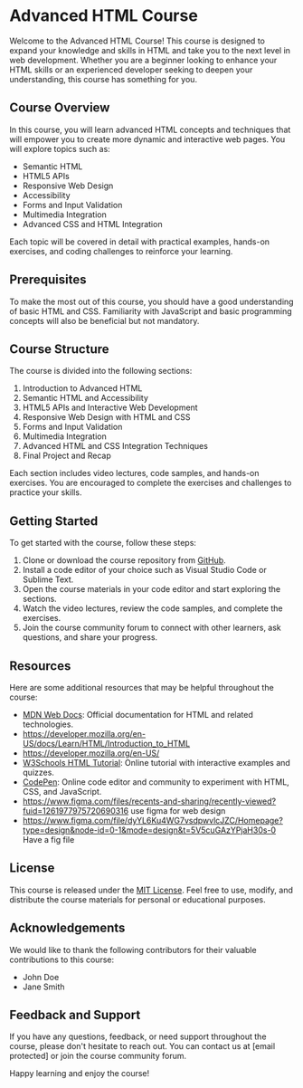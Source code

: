 # Advanced HTML Course

Welcome to the Advanced HTML Course! This course is designed to expand your knowledge and skills in HTML and take you to the next level in web development. Whether you are a beginner looking to enhance your HTML skills or an experienced developer seeking to deepen your understanding, this course has something for you.

## Course Overview

In this course, you will learn advanced HTML concepts and techniques that will empower you to create more dynamic and interactive web pages. You will explore topics such as:

- Semantic HTML
- HTML5 APIs
- Responsive Web Design
- Accessibility
- Forms and Input Validation
- Multimedia Integration
- Advanced CSS and HTML Integration

Each topic will be covered in detail with practical examples, hands-on exercises, and coding challenges to reinforce your learning.

## Prerequisites

To make the most out of this course, you should have a good understanding of basic HTML and CSS. Familiarity with JavaScript and basic programming concepts will also be beneficial but not mandatory.

## Course Structure

The course is divided into the following sections:

1. Introduction to Advanced HTML
2. Semantic HTML and Accessibility
3. HTML5 APIs and Interactive Web Development
4. Responsive Web Design with HTML and CSS
5. Forms and Input Validation
6. Multimedia Integration
7. Advanced HTML and CSS Integration Techniques
8. Final Project and Recap

Each section includes video lectures, code samples, and hands-on exercises. You are encouraged to complete the exercises and challenges to practice your skills.

## Getting Started

To get started with the course, follow these steps:

1. Clone or download the course repository from [GitHub](https://github.com/Promise-Igbo/advanced-html-course).
2. Install a code editor of your choice such as Visual Studio Code or Sublime Text.
3. Open the course materials in your code editor and start exploring the sections.
4. Watch the video lectures, review the code samples, and complete the exercises.
5. Join the course community forum to connect with other learners, ask questions, and share your progress.

## Resources

Here are some additional resources that may be helpful throughout the course:

- [MDN Web Docs](https://developer.mozilla.org/en-US/docs/Web/HTML): Official documentation for HTML and related technologies.
- https://developer.mozilla.org/en-US/docs/Learn/HTML/Introduction_to_HTML
- https://developer.mozilla.org/en-US/
- [W3Schools HTML Tutorial](https://www.w3schools.com/html/): Online tutorial with interactive examples and quizzes.
- [CodePen](https://codepen.io/): Online code editor and community to experiment with HTML, CSS, and JavaScript.
- https://www.figma.com/files/recents-and-sharing/recently-viewed?fuid=1261977975720690316 use figma for web design
- https://www.figma.com/file/dyYL6Ku4WG7vsdpwvlcJZC/Homepage?type=design&node-id=0-1&mode=design&t=5V5cuGAzYPjaH30s-0
Have a fig file

## License

This course is released under the [MIT License](LICENSE). Feel free to use, modify, and distribute the course materials for personal or educational purposes.

## Acknowledgements

We would like to thank the following contributors for their valuable contributions to this course:

- John Doe
- Jane Smith

## Feedback and Support

If you have any questions, feedback, or need support throughout the course, please don't hesitate to reach out. You can contact us at [email protected] or join the course community forum.

Happy learning and enjoy the course!

